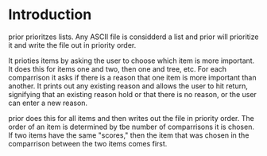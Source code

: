 # Introduction
prior prioritzes lists.  Any ASCII file is considderd a list and prior will prioritize it and write the file out in
priority order.

It prioties items by asking the user to choose which item is more important.  It does this for items one and two, 
then one and tree, etc.  For each comparrison it asks if there is a reason that one item is more important than 
another.  It prints out any existing reason and allows the user to hit return, signifying that an existing reason
hold or that there is no reason, or the user can enter a new reason.

prior does this for all items and then writes out the file in priority order.  The order of an item is determined
by tbe number of comparrisons it is chosen.  If two items have the same "scores," then the item that was chosen in
the comparrison between the two items comes first.
